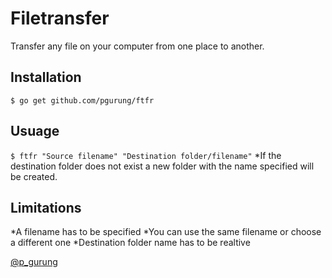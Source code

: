 # Filetransfer

Transfer any file on your computer from one place to another.

## Installation

`$ go get github.com/pgurung/ftfr`

## Usuage

`$ ftfr "Source filename" "Destination folder/filename"`
\*If the destination folder does not exist a new folder with the name specified will be created.

## Limitations

*A filename has to be specified
*You can use the same filename or choose a different one
\*Destination folder name has to be realtive

[@p_gurung](https://twitter.com/p_gurung)
